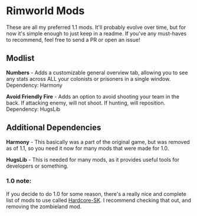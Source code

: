 # Rimworld Mods

These are all my preferred 1.1 mods. It'll probably evolve over time, but for now it's simple enough to just keep in a readme. If you've any must-haves to recommend, feel free to send a PR or open an issue!

## Modlist

**Numbers** - Adds a customizable general overview tab, allowing you to see any stats across ALL your colonists or prisoners in a single window.
  Dependency: Harmony

**Avoid Friendly Fire** - Adds an option to avoid shooting your team in the back. If attacking enemy, will not shoot. If hunting, will reposition.
  Dependency: HugsLib

## Additional Dependencies

**Harmony** - This basically was a part of the original game, but was removed as of 1.1, so you need it now for many mods that were made for 1.0.

**HugsLib** - This is needed for many mods, as it provides useful tools for developers or something.


### 1.0 note:

If you decide to do 1.0 for some reason, there's a really nice and complete list of mods to use called [Hardcore-SK](https://github.com/skyarkhangel/Hardcore-SK). I recommend checking that out, and removing the zombieland mod.
